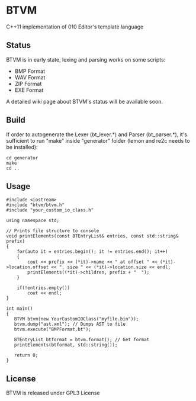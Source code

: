 # BTVM
C++11 implementation of 010 Editor's template language

## Status
BTVM is in early state, lexing and parsing works on some scripts:
* BMP Format
* WAV Format
* ZIP Format
* EXE Format

A detailed wiki page about BTVM's status will be available soon.

## Build
If order to autogenerate the Lexer (bt_lexer.\*) and Parser (bt_parser.\*), it's sufficient to run "make" inside "generator" folder (lemon and re2c needs to be installed):

```
cd generator
make
cd ..
```

## Usage

```
#include <iostream>
#include "btvm/btvm.h"
#include "your_custom_io_class.h"

using namespace std;

// Prints file structure to console
void printElements(const BTEntryList& entries, const std::string& prefix)
{
    for(auto it = entries.begin(); it != entries.end(); it++)
    {
        cout << prefix << (*it)->name << " at offset " << (*it)->location.offset << ", size " << (*it)->location.size << endl;
        printElements((*it)->children, prefix + "  ");
    }

    if(!entries.empty())
        cout << endl;
}

int main()
{
   BTVM btvm(new YourCustomIOClass("myfile.bin"));
   btvm.dump("ast.xml"); // Dumps AST to file
   btvm.execute("BMPFormat.bt");
   
   BTEntryList btformat = btvm.format(); // Get format
   printElements(btformat, std::string());

   return 0;
}

```

## License
BTVM is released under GPL3 License

